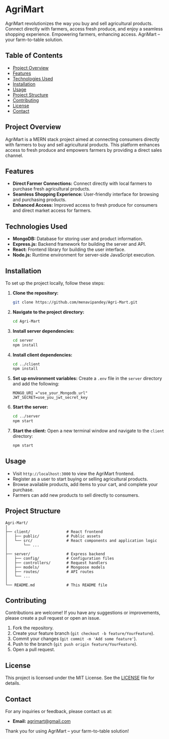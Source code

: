 # AgriMart

AgriMart revolutionizes the way you buy and sell agricultural products. Connect directly with farmers, access fresh produce, and enjoy a seamless shopping experience. Empowering farmers, enhancing access. AgriMart – your farm-to-table solution.

## Table of Contents

- [Project Overview](#project-overview)
- [Features](#features)
- [Technologies Used](#technologies-used)
- [Installation](#installation)
- [Usage](#usage)
- [Project Structure](#project-structure)
- [Contributing](#contributing)
- [License](#license)
- [Contact](#contact)

## Project Overview

AgriMart is a MERN stack project aimed at connecting consumers directly with farmers to buy and sell agricultural products. This platform enhances access to fresh produce and empowers farmers by providing a direct sales channel.

## Features

- **Direct Farmer Connections:** Connect directly with local farmers to purchase fresh agricultural products.
- **Seamless Shopping Experience:** User-friendly interface for browsing and purchasing products.
- **Enhanced Access:** Improved access to fresh produce for consumers and direct market access for farmers.

## Technologies Used

- **MongoDB:** Database for storing user and product information.
- **Express.js:** Backend framework for building the server and API.
- **React:** Frontend library for building the user interface.
- **Node.js:** Runtime environment for server-side JavaScript execution.

## Installation

To set up the project locally, follow these steps:

1. **Clone the repository:**
   ```sh
   git clone https://github.com/menavipandey/Agri-Mart.git
   ```

2. **Navigate to the project directory:**
   ```sh
   cd Agri-Mart
   ```

3. **Install server dependencies:**
   ```sh
   cd server
   npm install
   ```

4. **Install client dependencies:**
   ```sh
   cd ../client
   npm install
   ```

5. **Set up environment variables:**
   Create a `.env` file in the `server` directory and add the following:
   ```env
   MONGO_URI ="use_your_Mongodb_url"
   JWT_SECRET=use_you_jwt_secret_key
   ```

6. **Start the server:**
   ```sh
   cd ../server
   npm start
   ```

7. **Start the client:**
   Open a new terminal window and navigate to the `client` directory:
   ```sh
   npm start
   ```

## Usage

- Visit `http://localhost:3000` to view the AgriMart frontend.
- Register as a user to start buying or selling agricultural products.
- Browse available products, add items to your cart, and complete your purchase.
- Farmers can add new products to sell directly to consumers.

## Project Structure

```
Agri-Mart/
│
├── client/                # React frontend
│   ├── public/            # Public assets
│   └── src/               # React components and application logic
│       └── ...
│
├── server/                # Express backend
│   ├── config/            # Configuration files
│   ├── controllers/       # Request handlers
│   ├── models/            # Mongoose models
│   ├── routes/            # API routes
│   └── ...
│
└── README.md              # This README file
```

## Contributing

Contributions are welcome! If you have any suggestions or improvements, please create a pull request or open an issue.

1. Fork the repository.
2. Create your feature branch (`git checkout -b feature/YourFeature`).
3. Commit your changes (`git commit -m 'Add some feature'`).
4. Push to the branch (`git push origin feature/YourFeature`).
5. Open a pull request.

## License

This project is licensed under the MIT License. See the [LICENSE](LICENSE) file for details.

## Contact

For any inquiries or feedback, please contact us at:
- **Email:** agrimart@gmail.com

Thank you for using AgriMart – your farm-to-table solution!

